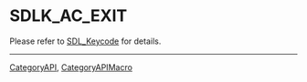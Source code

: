 # SDLK_AC_EXIT

Please refer to [SDL_Keycode](SDL_Keycode) for details.

----
[CategoryAPI](CategoryAPI), [CategoryAPIMacro](CategoryAPIMacro)

